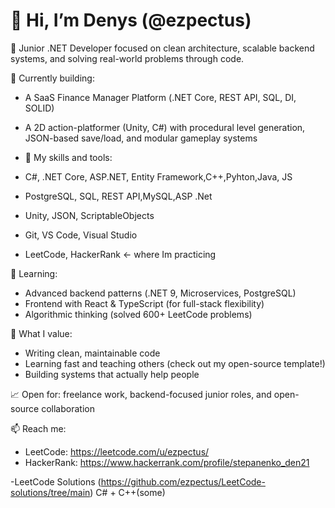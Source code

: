 # 👋 Hi, I’m Denys (@ezpectus)

🔧 Junior .NET Developer focused on clean architecture, scalable backend systems, and solving real-world problems through code.

🚀 Currently building:
- A SaaS Finance Manager Platform (.NET Core, REST API, SQL, DI, SOLID)
- A 2D action-platformer (Unity, C#) with procedural level generation, JSON-based save/load, and modular gameplay systems

- 🧰 My skills and  tools:

- C#, .NET Core, ASP.NET, Entity Framework,C++,Pyhton,Java, JS
- PostgreSQL, SQL, REST API,MySQL,ASP .Net 
- Unity, JSON, ScriptableObjects
- Git, VS Code, Visual Studio
- LeetCode, HackerRank <- where Im practicing

🧠 Learning:
- Advanced backend patterns (.NET 9, Microservices, PostgreSQL)
- Frontend with React & TypeScript (for full-stack flexibility)
- Algorithmic thinking (solved 600+ LeetCode problems)

🎯 What I value:
- Writing clean, maintainable code
- Learning fast and teaching others (check out my open-source template!)
- Building systems that actually help people

📈 Open for: freelance work, backend-focused junior roles, and open-source collaboration

📫 Reach me:
- LeetCode: https://leetcode.com/u/ezpectus/
- HackerRank: https://www.hackerrank.com/profile/stepanenko_den21
  
-LeetCode Solutions (https://github.com/ezpectus/LeetCode-solutions/tree/main) C# + C++(some)
